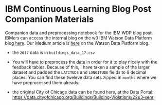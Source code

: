 # IBM Continuous Learning Blog Post Companion Materials
Companion data and preprocessing notebook for the IBM WDP blog post. 
IBMers can access the internal blog on the w3 IBM Watson Data Platform blog [here](https://w3-connections.ibm.com/blogs/2aebb2ff-a9d6-4523-a34a-dbc2c5e7d872/entry/Continuous_Learning_on_Watson_Data_Platform?lang=en_us). Our Medium article is [here](https://medium.com/@adammassachi/continuous-learning-on-watson-data-platform-cc39f3fd5042) on the Watson Data Platform blog. 


- the `2017` data is in `buildings_data_17.csv`

- You will have to preprocess the data in order for it to play nicely with the feedback tables. Because of this, I have taken a sample of the larger dataset and padded the `LATITUDE` and `LONGITUDE` fields to 6 decimal places. You can find these tweleve data sets zipped in `months` where we have preprocessed them already. 

- the original City of Chicago data can be found here, at the Data Portal: https://data.cityofchicago.org/Buildings/Building-Violations/22u3-xenr



